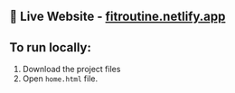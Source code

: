  ## :rocket: Live Website - [fitroutine.netlify.app](https://divyashri-portfolio.netlify.app/)

 ## To run locally:
1. Download the project files
2. Open `home.html` file.
